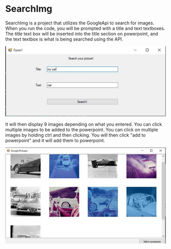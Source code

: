 # SearchImg
SearchImg is a project that utilizes the GoogleApi to search for images. When you run the code, you will be prompted with a title and text textboxes. The title text box will be inserted into the title section on powerpoint, and the text textbox is what is being searched using the API. 

![](images/form1.JPG)

It will then display 9 images depending on what you entered. You can click multiple images to be added to the powerpoint. You can click on multiple images by holding ctrl and then clicking. You will then click "add to powerpoint" and it will add them to powerpoint.

![](images/results.JPG)
